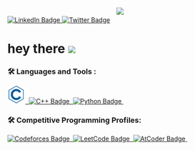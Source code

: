 ###

<div id="header" align="center">
  <img src="https://media.giphy.com/media/M9gbBd9nbDrOTu1Mqx/giphy.gif" width="100"/>
</div>

<div id="badges">
  <a href="https://www.linkedin.com/in/hasnaa-abdelrahman-567454216/">
    <img src="https://img.shields.io/badge/LinkedIn-blue?style=for-the-badge&logo=linkedin&logoColor=white" alt="LinkedIn Badge"/>
  </a>
  
  <a href="https://twitter.com/Hasnaa90853053">
    <img src="https://img.shields.io/badge/Twitter-blue?style=for-the-badge&logo=twitter&logoColor=white" alt="Twitter Badge"/>
  </a>
</div>

<h1>
  hey there
  <img src="https://media.giphy.com/media/hvRJCLFzcasrR4ia7z/giphy.gif" width="30px"/>
</h1>


### :hammer_and_wrench: Languages and Tools :

<div>
    <a href="https://www.cprogramming.com/">
  <img src="https://github.com/devicons/devicon/blob/master/icons/c/c-line.svg"  alt="C Badge" width="40" height="40"/>&nbsp;
  </a>

  <a href="https://devdocs.io/cpp/">
  <img src="https://encrypted-tbn0.gstatic.com/images?q=tbn:ANd9GcRzmXwuEtnFt4iszh-tS7lGSjg2A7-i61MMYrlIMsk&s" alt="C++ Badge" width="40" height="40"/>&nbsp;
  </a>
   <a href="https://www.python.org/">
  <img src="https://cdn-icons-png.flaticon.com/512/5968/5968350.png" alt="Python Badge" width="40" height="40"/>&nbsp;
  </a>
</div>

### :hammer_and_wrench:  Competitive Programming Profiles:

<div id="badges">
  <a href="https://codeforces.com/profile/...HAsNaa....">
    <img src="https://cdn.iconscout.com/icon/free/png-256/code-forces-3628695-3029920.png" alt="Codeforces Badge" width="40" height="40"/>&nbsp;
  </a>
    <a href="https://leetcode.com/HAsNaa-/">
    <img src="https://upload.wikimedia.org/wikipedia/commons/8/8e/LeetCode_Logo_1.png" alt="LeetCode Badge" width="40" height="40"/>&nbsp;
      
  </a>
      <a href="https://atcoder.jp/users/HAsNaa_">
    <img src="https://img.atcoder.jp/assets/atcoder.png" alt="AtCoder Badge" width="40" height="40"/>&nbsp;
      
  </a>
</div>

<!--
**HAsNaaAbdelRahman/HAsNaaAbdelRahman** is a ✨ _special_ ✨ repository because its `README.md` (this file) appears on your GitHub profile.

Here are some ideas to get you started:

- 🔭 I’m currently Studying on Faculty of Computers & Informatics at Suez Canal University.
- 🌱 I’m currently learning algorithms
- 👯 I’m looking to collaborate on ...
- 🤔 I’m looking for help with ...
- 💬 Ask me about ...
- 📫 How to reach me: ...
- 😄 Pronouns: ...
- ⚡ Fun fact: ...
-->
